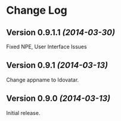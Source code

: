 Change Log
==========

Version 0.9.1.1 *(2014-03-30)*
----------------------------

Fixed NPE, User Interface Issues


Version 0.9.1 *(2014-03-13)*
----------------------------

Change appname to Idovatar.


Version 0.9.0 *(2014-03-13)*
----------------------------

Initial release.
